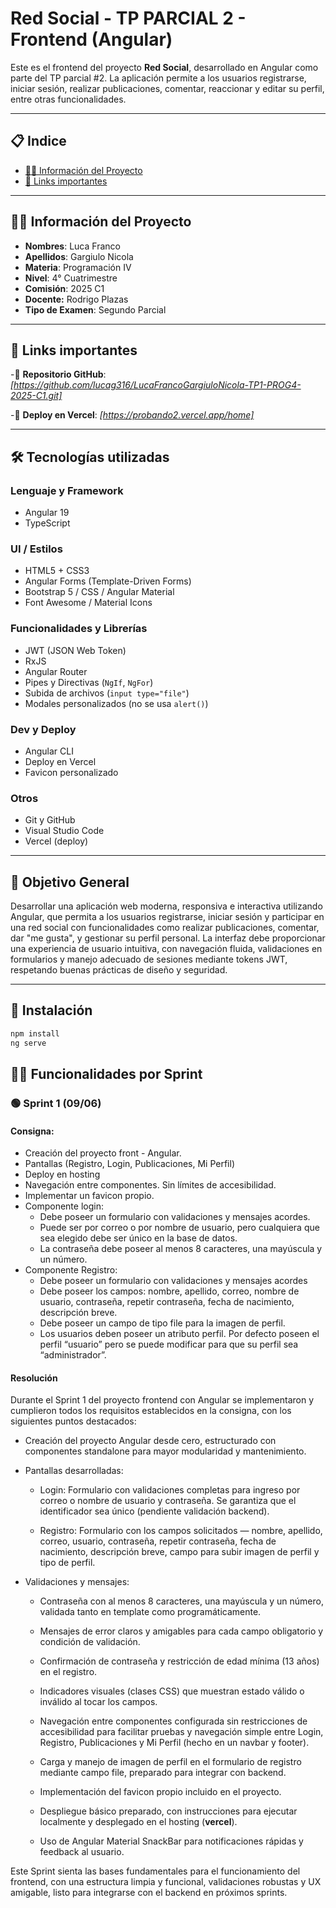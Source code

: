

# Red Social - TP PARCIAL 2 - Frontend (Angular)

Este es el frontend del proyecto **Red Social**, desarrollado en Angular como parte del TP parcial #2. La aplicación permite a los usuarios registrarse, iniciar sesión, realizar publicaciones, comentar, reaccionar y editar su perfil, entre otras funcionalidades.

---

## 📋 Indice
- [👨‍💻 Información del Proyecto](#-información-del-proyecto)
- [🔗 Links importantes](#-links-importantes)

---

## 👨‍💻 Información del Proyecto

- **Nombres**: Luca Franco
- **Apellidos**: Gargiulo Nicola
- **Materia**: Programación IV
- **Nivel**: 4° Cuatrimestre
- **Comisión**: 2025 C1
- **Docente:** Rodrigo Plazas  
- **Tipo de Examen**: Segundo Parcial

---

## 🔗 Links importantes

-🔗 **Repositorio GitHub**: *[https://github.com/lucag316/LucaFrancoGargiuloNicola-TP1-PROG4-2025-C1.git]*

-🔗 **Deploy en Vercel**: *[https://probando2.vercel.app/home]*

---

## 🛠️ Tecnologías utilizadas

### Lenguaje y Framework
- Angular 19
- TypeScript

### UI / Estilos
- HTML5 + CSS3
- Angular Forms (Template-Driven Forms)
- Bootstrap 5 / CSS / Angular Material 
- Font Awesome / Material Icons

### Funcionalidades y Librerías
- JWT (JSON Web Token)
- RxJS
- Angular Router
- Pipes y Directivas (`NgIf`, `NgFor`)
- Subida de archivos (`input type="file"`)
- Modales personalizados (no se usa `alert()`)

### Dev y Deploy
- Angular CLI
- Deploy en Vercel 
- Favicon personalizado

### Otros
- Git y GitHub
- Visual Studio Code
- Vercel (deploy)

---

## 🎯 Objetivo General

Desarrollar una aplicación web moderna, responsiva e interactiva utilizando Angular, que permita a los usuarios registrarse, iniciar sesión y participar en una red social con funcionalidades como realizar publicaciones, comentar, dar "me gusta", y gestionar su perfil personal. La interfaz debe proporcionar una experiencia de usuario intuitiva, con navegación fluida, validaciones en formularios y manejo adecuado de sesiones mediante tokens JWT, respetando buenas prácticas de diseño y seguridad.

---

## 🔧 Instalación

```bash
npm install
ng serve
```



## 🧑‍💼 Funcionalidades por Sprint

### 🟢 Sprint 1 (09/06)

#### Consigna: 
- Creación del proyecto front - Angular.
- Pantallas (Registro, Login, Publicaciones, Mi Perfil)
- Deploy en hosting
- Navegación entre componentes. Sin límites de accesibilidad.
- Implementar un favicon propio.
- Componente login:
    - Debe poseer un formulario con validaciones y mensajes acordes.
    - Puede ser por correo o por nombre de usuario, pero cualquiera que sea elegido debe ser único en la base de datos.
    - La contraseña debe poseer al menos 8 caracteres, una mayúscula y un número.
- Componente Registro:
    - Debe poseer un formulario con validaciones y mensajes acordes
    - Debe poseer los campos: nombre, apellido, correo, nombre de usuario, contraseña, repetir contraseña, fecha de nacimiento, descripción breve.
    - Debe poseer un campo de tipo file para la imagen de perfil.
    - Los usuarios deben poseer un atributo perfil. Por defecto poseen el perfil “usuario” pero se puede modificar para que su perfil sea “administrador”.

#### Resolución

Durante el Sprint 1 del proyecto frontend con Angular se implementaron y cumplieron todos los requisitos establecidos en la consigna, con los siguientes puntos destacados:

- Creación del proyecto Angular desde cero, estructurado con componentes standalone para mayor modularidad y mantenimiento.

- Pantallas desarrolladas:

    - Login: Formulario con validaciones completas para ingreso por correo o nombre de usuario y contraseña. Se garantiza que el identificador sea único (pendiente validación backend).

    - Registro: Formulario con los campos solicitados — nombre, apellido, correo, usuario, contraseña, repetir contraseña, fecha de nacimiento, descripción breve, campo para subir imagen de perfil y tipo de perfil.

- Validaciones y mensajes:

    - Contraseña con al menos 8 caracteres, una mayúscula y un número, validada tanto en template como programáticamente.

    - Mensajes de error claros y amigables para cada campo obligatorio y condición de validación.

    - Confirmación de contraseña y restricción de edad mínima (13 años) en el registro.

    - Indicadores visuales (clases CSS) que muestran estado válido o inválido al tocar los campos.

    - Navegación entre componentes configurada sin restricciones de accesibilidad para facilitar pruebas y navegación simple entre Login, Registro, Publicaciones y Mi Perfil (hecho en un navbar y footer).

    - Carga y manejo de imagen de perfil en el formulario de registro mediante campo file, preparado para integrar con backend.

    - Implementación del favicon propio incluido en el proyecto.

    - Despliegue básico preparado, con instrucciones para ejecutar localmente y desplegado en el hosting (**vercel**).

    - Uso de Angular Material SnackBar para notificaciones rápidas y feedback al usuario.

Este Sprint sienta las bases fundamentales para el funcionamiento del frontend, con una estructura limpia y funcional, validaciones robustas y UX amigable, listo para integrarse con el backend en próximos sprints.

